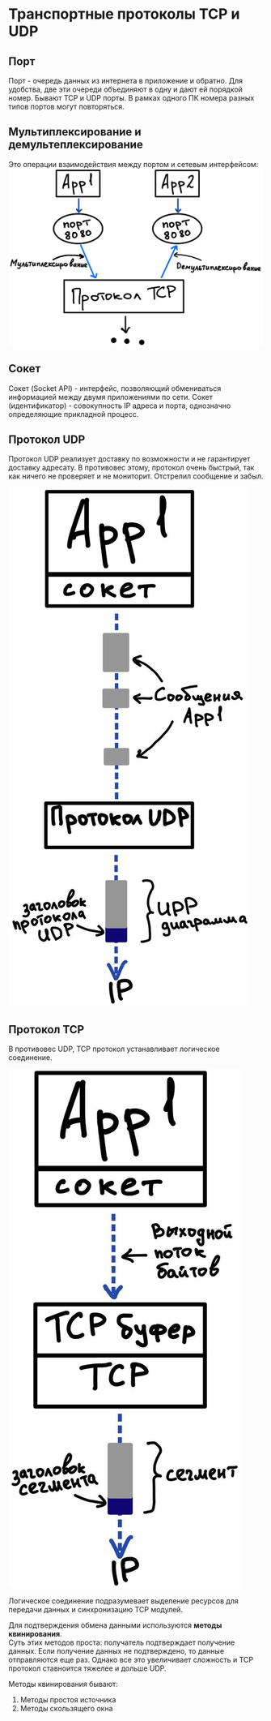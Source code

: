 # Транспортные протоколы TCP и UDP

## Порт
Порт - очередь данных из интернета в приложение и обратно. Для удобства, две эти 
очереди объединяют в одну и дают ей порядкой номер. Бывают TCP и UDP порты. В рамках одного ПК номера разных 
типов портов могут повторяться.

## Мультиплексирование и демультеплексирование
Это операции взаимодействия между портом и сетевым интерфейсом:
![multiplexing.png](../../../img/computer_network/multiplexing.png) 

## Сокет
Сокет (Socket API) - интерфейс, позволяющий обмениваться информацией между двумя приложениями по сети.
Сокет (идентификатор) - совокупность IP адреса и порта, однозначно определяющие прикладной процесс.

## Протокол UDP
Протокол UDP реализует доставку по возможности и не гарантирует доставку адресату. 
В противовес этому, протокол очень быстрый, так как ничего не проверяет и не мониторит. 
Отстрелил сообщение и забыл.

![udp_scheme.png](../../../img/computer_network/udp_scheme.png)

## Протокол TCP
В противовес UDP, TCP протокол устанавливает логическое соединение.

![tcp_scheme.png](../../../img/computer_network/tcp_scheme.png)

Логическое соединение подразумевает выделение ресурсов для передачи данных и синхронизацию TCP модулей.

Для подтверждения обмена данными используются **методы квинирования**.  
Суть этих методов проста: получатель подтверждает получение данных. Если получение данных не 
подтверждено, то данные отправляются еще раз. Однако все это увеличивает сложность и TCP протокол 
ставноится тяжелее и дольше UDP.

Методы квинирования бывают:  
1) Методы простоя источника
2) Методы скользящего окна